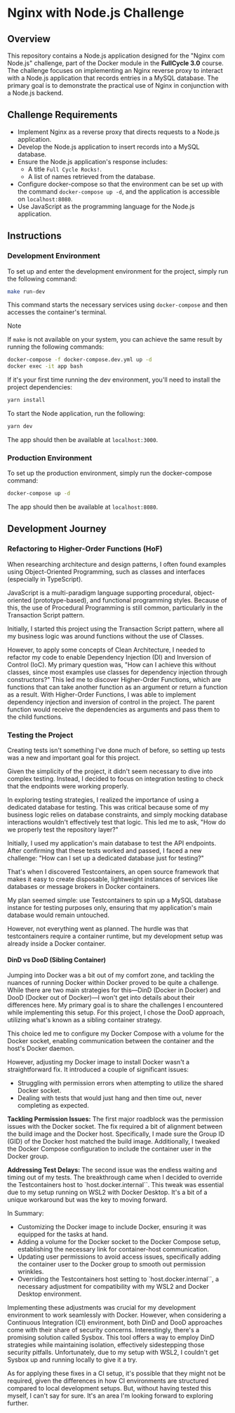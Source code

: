 # Nginx with Node.js Challenge

## Overview

This repository contains a Node.js application designed for the "Nginx com Node.js" challenge, part of the Docker module in the **FullCycle 3.0** course. The challenge focuses on implementing an Nginx reverse proxy to interact with a Node.js application that records entries in a MySQL database. The primary goal is to demonstrate the practical use of Nginx in conjunction with a Node.js backend.

## Challenge Requirements

- Implement Nginx as a reverse proxy that directs requests to a Node.js application.
- Develop the Node.js application to insert records into a MySQL database.
- Ensure the Node.js application's response includes:
  - A title `Full Cycle Rocks!`.
  - A list of names retrieved from the database.
- Configure docker-compose so that the environment can be set up with the command `docker-compose up -d`, and the application is accessible on `localhost:8080`.
- Use JavaScript as the programming language for the Node.js application.

## Instructions

### Development Environment

To set up and enter the development environment for the project, simply run the following command:
```sh
make run-dev
```

This command starts the necessary services using `docker-compose` and then accesses the container's terminal.

> [!NOTE]  
> If `make` is not available on your system, you can achieve the same result by running the following commands:
> ```sh
> docker-compose -f docker-compose.dev.yml up -d
> docker exec -it app bash
> ```

If it's your first time running the dev environment, you'll need to install the project dependencies:
```sh
yarn install
```

To start the Node application, run the following:
```sh
yarn dev
```

The app should then be available at `localhost:3000`.

### Production Environment

To set up the production environment, simply run the docker-compose command:
```sh
docker-compose up -d
```

The app should then be available at `localhost:8080`.

## Development Journey

### Refactoring to Higher-Order Functions (HoF)

When researching architecture and design patterns, I often found examples using Object-Oriented Programming, such as classes and interfaces (especially in TypeScript).

JavaScript is a multi-paradigm language supporting procedural, object-oriented (prototype-based), and functional programming styles. Because of this, the use of Procedural Programming is still common, particularly in the Transaction Script pattern.

Initially, I started this project using the Transaction Script pattern, where all my business logic was around functions without the use of Classes.

However, to apply some concepts of Clean Architecture, I needed to refactor my code to enable Dependency Injection (DI) and Inversion of Control (IoC). My primary question was, "How can I achieve this without classes, since most examples use classes for dependency injection through constructors?" This led me to discover Higher-Order Functions, which are functions that can take another function as an argument or return a function as a result. With Higher-Order Functions, I was able to implement dependency injection and inversion of control in the project. The parent function would receive the dependencies as arguments and pass them to the child functions.

### Testing the Project

Creating tests isn't something I've done much of before, so setting up tests was a new and important goal for this project.

Given the simplicity of the project, it didn't seem necessary to dive into complex testing. Instead, I decided to focus on integration testing to check that the endpoints were working properly.

In exploring testing strategies, I realized the importance of using a dedicated database for testing. This was critical because some of my business logic relies on database constraints, and simply mocking database interactions wouldn't effectively test that logic. This led me to ask, "How do we properly test the repository layer?"

Initially, I used my application's main database to test the API endpoints. After confirming that these tests worked and passed, I faced a new challenge: "How can I set up a dedicated database just for testing?"

That's when I discovered Testcontainers, an open source framework that makes it easy to create disposable, lightweight instances of services like databases or message brokers in Docker containers.

My plan seemed simple: use Testcontainers to spin up a MySQL database instance for testing purposes only, ensuring that my application's main database would remain untouched.

However, not everything went as planned. The hurdle was that testcontainers require a container runtime, but my development setup was already inside a Docker container.

#### DinD vs DooD (Sibling Container)

Jumping into Docker was a bit out of my comfort zone, and tackling the nuances of running Docker within Docker proved to be quite a challenge. While there are two main strategies for this—DinD (Docker in Docker) and DooD (Docker out of Docker)—I won't get into details about their differences here. My primary goal is to share the challenges I encountered while implementing this setup. For this project, I chose the DooD approach, utilizing what's known as a sibling container strategy.

This choice led me to configure my Docker Compose with a volume for the Docker socket, enabling communication between the container and the host's Docker daemon.

However, adjusting my Docker image to install Docker wasn't a straightforward fix. It introduced a couple of significant issues:
- Struggling with permission errors when attempting to utilize the shared Docker socket.
- Dealing with tests that would just hang and then time out, never completing as expected.

**Tackling Permission Issues:** The first major roadblock was the permission issues with the Docker socket. The fix required a bit of alignment between the build image and the Docker host. Specifically, I made sure the Group ID (GID) of the Docker host matched the build image. Additionally, I tweaked the Docker Compose configuration to include the container user in the Docker group.

**Addressing Test Delays:** The second issue was the endless waiting and timing out of my tests. The breakthrough came when I decided to override the Testcontainers host to `host.docker.internal``. This tweak was essential due to my setup running on WSL2 with Docker Desktop. It's a bit of a unique workaround but was the key to moving forward.

In Summary:
- Customizing the Docker image to include Docker, ensuring it was equipped for the tasks at hand.
- Adding a volume for the Docker socket to the Docker Compose setup, establishing the necessary link for container-host communication.
- Updating user permissions to avoid access issues, specifically adding the container user to the Docker group to smooth out permission wrinkles.
- Overriding the Testcontainers host setting to `host.docker.internal``, a necessary adjustment for compatibility with my WSL2 and Docker Desktop environment.

Implementing these adjustments was crucial for my development environment to work seamlessly with Docker. However, when considering a Continuous Integration (CI) environment, both DinD and DooD approaches come with their share of security concerns. Interestingly, there's a promising solution called Sysbox. This tool offers a way to employ DinD strategies while maintaining isolation, effectively sidestepping those security pitfalls. Unfortunately, due to my setup with WSL2, I couldn't get Sysbox up and running locally to give it a try.

As for applying these fixes in a CI setup, it's possible that they might not be required, given the differences in how CI environments are structured compared to local development setups. But, without having tested this myself, I can't say for sure. It's an area I'm looking forward to exploring further.